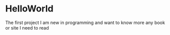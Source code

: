 # HelloWorld
The first project
I am new in programming and want to know more
any book or site I need to read
